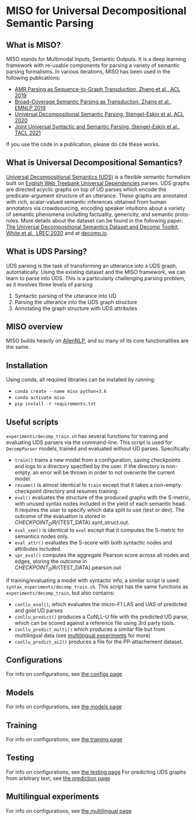 # MISO for Universal Decompositional Semantic Parsing 

## What is MISO? 
MISO stands for Multimodal Inputs, Semantic Outputs. It is a deep learning framework with re-usable components for parsing a variety of semantic parsing formalisms. In various iterations, MISO has been used in the following publications: 

- [AMR Parsing as Sequence-to-Graph Transduction, Zhang et al., ACL 2019](https://www.aclweb.org/anthology/P19-1009/) 
- [Broad-Coverage Semantic Parsing as Transduction, Zhang et al., EMNLP 2019](https://www.aclweb.org/anthology/D19-1392/) 
- [Universal Decompositional Semantic Parsing, Stengel-Eskin et al. ACL 2020](https://www.aclweb.org/anthology/2020.acl-main.746/) 
- [Joint Universal Syntactic and Semantic Parsing, Stengel-Eskin et al., TACL 2021](#TODO) 

If you use the code in a publication, please do cite these works. 

## What is Universal Decompositional Semantics? 
[Universal Decompositional Semantics (UDS)](http://decomp.io/projects/decomp-toolkit/) is a flexible semantic formalism built on [English Web Treebank Universal Dependencies](https://universaldependencies.org/en/overview/introduction.html) parses. 
UDS graphs are directed acyclic graphs on top of UD parses which encode the predicate-argument structure of an utterance. 
These graphs are annotated with rich, scalar-valued semantic inferences obtained from human annotators via crowdsourcing, encoding speaker intuitions about a variety of semantic phenomena including factuality, genericity, and semantic proto-roles. 
More details about the dataset can be found in the following paper: [The Universal Decompositional Semantics Dataset and Decomp Toolkit, White et al., LREC 2020](https://www.aclweb.org/anthology/2020.lrec-1.699/) and at [decomp.io](http://decomp.io/projects/decomp-toolkit/). 

## What is UDS Parsing?  
UDS parsing is the task of transforming an utterance into a UDS graph, automatically. 
Using the existing dataset and the MISO framework, we can learn to parse into UDS. This is a particularly challenging parsing problem, as it involves three levels of parsing
1. Syntactic parsing of the utterance into UD 
2. Parsing the utterance into the UDS graph structure
3. Annotating the graph structure with UDS attributes

## MISO overview 
MISO builds heavily on [AllenNLP](https://github.com/allenai/allennlp), and so many of its core functionalities are the same. 

## Installation 
Using conda, all required libraries can be installed by running: 
- `conda create --name miso python=3.6`
- `conda activate miso`
- `pip install -r requirements.txt`

## Useful scripts 
`experiments/decomp_train.sh` has several functions for training and evaluating UDS parsers via the command-line. This script is used for `DecompParser` models, trained and evaluated without UD parses. Specifically:
- `train()` trains a new model from a configuration, saving checkpoints and logs to a directory specified by the user. If the directory is non-empty, an error will be thrown in order to not overwrite the current model.
- `resume()` is almost identical to `train` except that it takes a non-empty checkpoint directory and resumes training. 
- `eval()` evaluates the structure of the produced graphs with the S-metric, with unused syntax nodes included in the yield of each semantic head. It requires the user to specify which data split to use (test or dev). The outcome of the evaluation is stored in ${CHECKPOINT_DIR}/${TEST_DATA}.synt_struct.out.
- `eval_sem()` is identical to `eval` except that it computes the S-metric for semantics nodes only.
- `eval_attr()` evaluates the S-score with both syntactic nodes and attributes included. 
- `spr_eval()` computes the aggregate Pearson score across all nodes and edges, storing the outcome in ${CHECKPOINT_DIR}/${TEST_DATA}.pearson.out

If training/evaluating a model with syntactic info, a similar script is used: `syntax_experiments/decomp_train.sh`. This script has the same functions as `experiments/decomp_train`, but also contains: 
- `conllu_eval()`, which evaluates the micro-F1 LAS and UAS of predicted and gold UD parses
- `conllu_predict()` produces a CoNLL-U file with the predicted UD parse, which can be scored against a reference file using 3rd party tools. 
- `conllu_predict_multi()` which produces a similar file but from multilingual data (see [multilingual experiments](#TODO) for more)
- `conllu_predict_ai2()` produces a file for the PP-attachement dataset. 

## Configurations
For info on configurations, see [the configs page](docs/CONFIGS.md)

## Models 
For info on configurations, see [the models page](docs/MODELS.md)

## Training
For info on configurations, see [the training page](docs/TRAINING.md)

## Testing
For info on configurations, see [the testing page](docs/TESTING.md)
For predicting UDS graphs from arbitrary text, see [the prediction page](docs/UDS_PARSING.md)

## Multilingual experiments 
For info on configurations, see [the multilingual page](docs/MULTILINGUAL.md)
